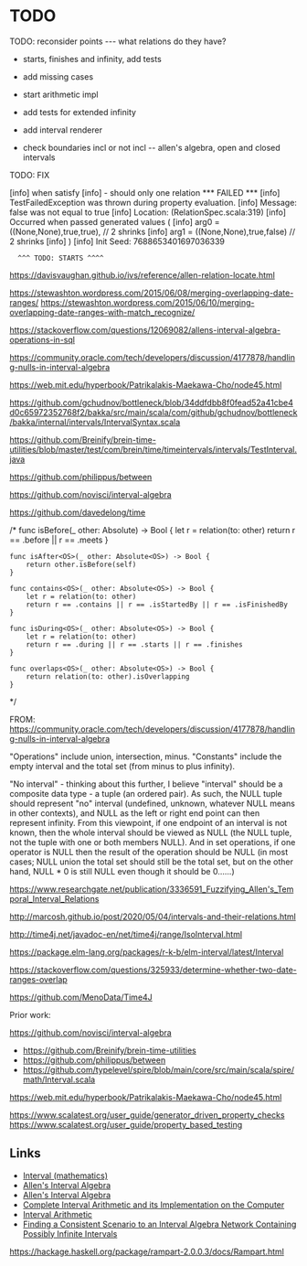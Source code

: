 # TODO

TODO: reconsider points --- what relations do they have?


- starts, finishes and infinity, add tests
- add missing cases

- start arithmetic impl
- add tests for extended infinity
- add interval renderer
- check boundaries incl or not incl -- allen's algebra, open and closed intervals

TODO: FIX

[info]   when satisfy
[info]   - should only one relation *** FAILED ***
[info]     TestFailedException was thrown during property evaluation.
[info]       Message: false was not equal to true
[info]       Location: (RelationSpec.scala:319)
[info]       Occurred when passed generated values (
[info]         arg0 = ((None,None),true,true), // 2 shrinks
[info]         arg1 = ((None,None),true,false) // 2 shrinks
[info]       )
[info]     Init Seed: 7688653401697036339

      ^^^ TODO: STARTS ^^^^

https://davisvaughan.github.io/ivs/reference/allen-relation-locate.html

https://stewashton.wordpress.com/2015/06/08/merging-overlapping-date-ranges/
https://stewashton.wordpress.com/2015/06/10/merging-overlapping-date-ranges-with-match_recognize/

https://stackoverflow.com/questions/12069082/allens-interval-algebra-operations-in-sql

https://community.oracle.com/tech/developers/discussion/4177878/handling-nulls-in-interval-algebra


https://web.mit.edu/hyperbook/Patrikalakis-Maekawa-Cho/node45.html

https://github.com/gchudnov/bottleneck/blob/34ddfdbb8f0fead52a41cbe4d0c65972352768f2/bakka/src/main/scala/com/github/gchudnov/bottleneck/bakka/internal/intervals/IntervalSyntax.scala

https://github.com/Breinify/brein-time-utilities/blob/master/test/com/brein/time/timeintervals/intervals/TestInterval.java

https://github.com/philippus/between

https://github.com/novisci/interval-algebra


https://github.com/davedelong/time

/*
    func isBefore<OS>(_ other: Absolute<OS>) -> Bool {
        let r = relation(to: other)
        return r == .before || r == .meets
    }

    func isAfter<OS>(_ other: Absolute<OS>) -> Bool {
        return other.isBefore(self)
    }

    func contains<OS>(_ other: Absolute<OS>) -> Bool {
        let r = relation(to: other)
        return r == .contains || r == .isStartedBy || r == .isFinishedBy
    }

    func isDuring<OS>(_ other: Absolute<OS>) -> Bool {
        let r = relation(to: other)
        return r == .during || r == .starts || r == .finishes
    }

    func overlaps<OS>(_ other: Absolute<OS>) -> Bool {
        return relation(to: other).isOverlapping
    }
*/

FROM:
https://community.oracle.com/tech/developers/discussion/4177878/handling-nulls-in-interval-algebra

"Operations" include union, intersection, minus. "Constants" include the empty interval and the total set (from minus to plus infinity).

"No interval" - thinking about this further, I believe "interval" should be a composite data type - a tuple (an ordered pair). As such, the NULL tuple should represent "no" interval (undefined, unknown, whatever NULL means in other contexts), and NULL as the left or right end point can then represent infinity. From this viewpoint, if one endpoint of an interval is not known, then the whole interval should be viewed as NULL (the NULL tuple, not the tuple with one or both members NULL). And in set operations, if one operator is NULL then the result of the operation should be NULL (in most cases; NULL union the total set should still be the total set, but on the other hand, NULL * 0 is still NULL even though it should be 0......)

https://www.researchgate.net/publication/3336591_Fuzzifying_Allen's_Temporal_Interval_Relations

http://marcosh.github.io/post/2020/05/04/intervals-and-their-relations.html


http://time4j.net/javadoc-en/net/time4j/range/IsoInterval.html

https://package.elm-lang.org/packages/r-k-b/elm-interval/latest/Interval

https://stackoverflow.com/questions/325933/determine-whether-two-date-ranges-overlap

https://github.com/MenoData/Time4J


Prior work: 

https://github.com/novisci/interval-algebra

- https://github.com/Breinify/brein-time-utilities
- https://github.com/philippus/between
- https://github.com/typelevel/spire/blob/main/core/src/main/scala/spire/math/Interval.scala

https://web.mit.edu/hyperbook/Patrikalakis-Maekawa-Cho/node45.html

https://www.scalatest.org/user_guide/generator_driven_property_checks
https://www.scalatest.org/user_guide/property_based_testing




## Links

- [Interval (mathematics)](https://en.wikipedia.org/wiki/Interval_(mathematics))
- [Allen's Interval Algebra](https://en.wikipedia.org/wiki/Allen%27s_interval_algebra)
- [Allen's Interval Algebra](https://www.ics.uci.edu/~alspaugh/cls/shr/allen.html)
- [Complete Interval Arithmetic and its Implementation on the Computer](https://www.math.kit.edu/ianm2/~kulisch/media/arjpkx.pdf)
- [Interval Arithmetic](https://web.mit.edu/hyperbook/Patrikalakis-Maekawa-Cho/node45.html)
- [Finding a Consistent Scenario to an Interval Algebra Network Containing Possibly Infinite Intervals](https://citeseerx.ist.psu.edu/viewdoc/download?doi=10.1.1.430.1918&rep=rep1&type=pdf)


https://hackage.haskell.org/package/rampart-2.0.0.3/docs/Rampart.html